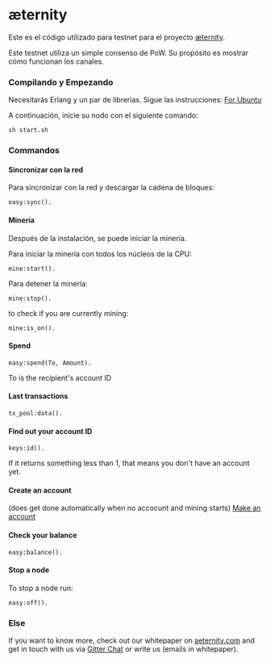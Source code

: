 æternity
==========

Este es el código utilizado para testnet para el proyecto [æternity](www.aeternity.com).

Este testnet utiliza un simple consenso de PoW. Su propósito es mostrar cómo funcionan los canales.

### Compilando y Empezando
Necesitarás Erlang y un par de librerias. Sigue las instrucciones:
[For Ubuntu](docs/compile.md)

A continuación, inicie su nodo con el siguiente comando:
```
sh start.sh
```

### Commandos

#### Sincronizar con la red
Para sincronizar con la red y descargar la cadena de bloques:
```
easy:sync().
```

#### Mineria
Después de la instalación, se puede iniciar la minería.

Para iniciar la minería con todos los núcleos de la CPU:
```
mine:start().
```
Para detener la minería:
```
mine:stop().
```
to check if you are currently mining:
```
mine:is_on().
```

#### Spend
```
easy:spend(To, Amount).
```
To is the recipient's account ID

#### Last transactions
```
tx_pool:data().
```

#### Find out your account ID
```
keys:id().
```
If it returns something less than 1, that means you don't have an account yet.

#### Create an account
(does get done automatically when no accocunt and mining starts)
[Make an account](docs/new_account.md)

#### Check your balance
```
easy:balance().
```

#### Stop a node
To stop a node run:
```
easy:off().
```


### Else
If you want to know more, check out our whitepaper on [aeternity.com](https://aeternity.com) and get in touch with us via [Gitter Chat](https://gitter.im/aeternity?Lobby) or write us (emails in whitepaper). 
